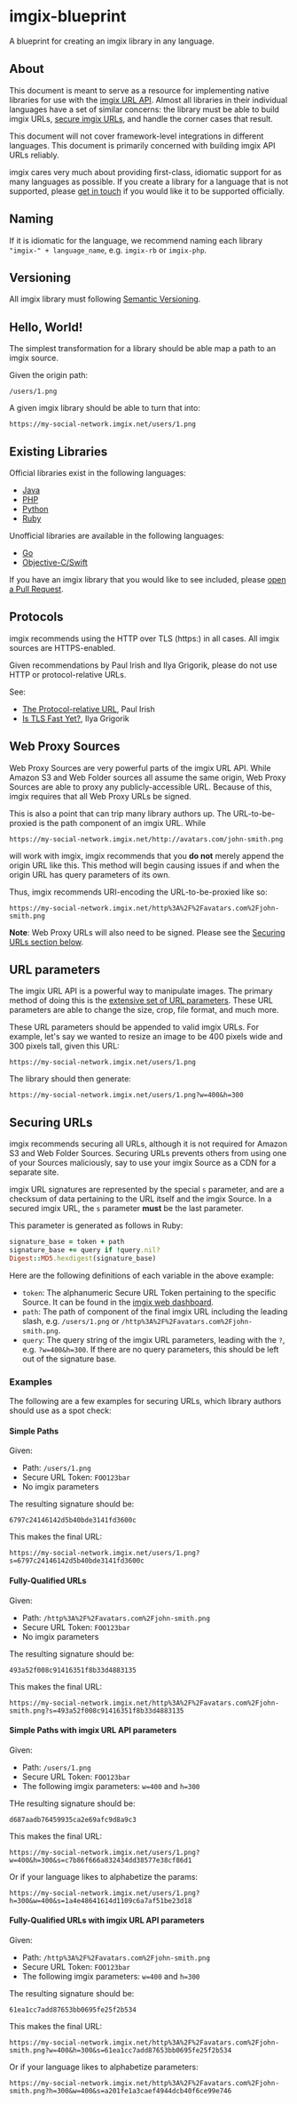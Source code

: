 # imgix-blueprint

A blueprint for creating an imgix library in any language.

## About

This document is meant to serve as a resource for implementing native libraries for use with the [imgix URL API](https://www.imgix.com/docs/reference). Almost all libraries in their individual languages have a set of similar concerns: the library must be able to build imgix URLs, [secure imgix URLs](https://www.imgix.com/docs/tutorials/securing-images), and handle the corner cases that result.

This document will not cover framework-level integrations in different languages. This document is primarily concerned with building imgix API URLs reliably.

imgix cares very much about providing first-class, idiomatic support for as many languages as possible. If you create a library for a language that is not supported, please [get in touch](mailto:support@imgix.com) if you would like it to be supported officially.

## Naming

If it is idiomatic for the language, we recommend naming each library `"imgix-" + language_name`, e.g. `imgix-rb` or `imgix-php`.

## Versioning

All imgix library must following [Semantic Versioning](http://semver.org/).

## Hello, World!

The simplest transformation for a library should be able map a path to an imgix source.

Given the origin path:

```
/users/1.png
```

A given imgix library should be able to turn that into:

```
https://my-social-network.imgix.net/users/1.png
```

## Existing Libraries

Official libraries exist in the following languages:

- [Java](https://github.com/imgix/imgix-java)
- [PHP](https://github.com/imgix/imgix-php)
- [Python](https://github.com/imgix/imgix-python)
- [Ruby](https://github.com/imgix/imgix-rb)

Unofficial libraries are available in the following languages:

- [Go](https://github.com/parkr/imgix-go)
- [Objective-C/Swift](https://github.com/soffes/imgix-objc)

If you have an imgix library that you would like to see included, please [open a Pull Request](https://github.com/imgix/imgix-blueprint/pulls).

## Protocols

imgix recommends using the HTTP over TLS (https:) in all cases. All imgix sources are HTTPS-enabled.

Given recommendations by Paul Irish and Ilya Grigorik, please do not use HTTP or protocol-relative URLs.

See:

- [The Protocol-relative URL](http://www.paulirish.com/2010/the-protocol-relative-url/), Paul Irish
- [Is TLS Fast Yet?](https://istlsfastyet.com/), Ilya Grigorik

## Web Proxy Sources

Web Proxy Sources are very powerful parts of the imgix URL API. While Amazon S3 and Web Folder sources all assume the same origin, Web Proxy Sources are able to proxy any publicly-accessible URL. Because of this, imgix requires that all Web Proxy URLs be signed.

This is also a point that can trip many library authors up. The URL-to-be-proxied is the path component of an imgix URL. While

```
https://my-social-network.imgix.net/http://avatars.com/john-smith.png
```

will work with imgix, imgix recommends that you **do not** merely append the origin URL like this. This method will begin causing issues if and when the origin URL has query parameters of its own.

Thus, imgix recommends URI-encoding the URL-to-be-proxied like so:

```
https://my-social-network.imgix.net/http%3A%2F%2Favatars.com%2Fjohn-smith.png
```

**Note**: Web Proxy URLs will also need to be signed. Please see the [Securing URLs section below](#securing-urls).

## URL parameters

The imgix URL API is a powerful way to manipulate images. The primary method of doing this is the [extensive set of URL parameters](https://www.imgix.com/docs/reference). These URL parameters are able to change the size, crop, file format, and much more.

These URL parameters should be appended to valid imgix URLs. For example, let's say we wanted to resize an image to be 400 pixels wide and 300 pixels tall, given this URL:

```
https://my-social-network.imgix.net/users/1.png
```

The library should then generate:

```
https://my-social-network.imgix.net/users/1.png?w=400&h=300
```

## Securing URLs

imgix recommends securing all URLs, although it is not required for Amazon S3 and Web Folder Sources. Securing URLs prevents others from using one of your Sources maliciously, say to use your imgix Source as a CDN for a separate site.

imgix URL signatures are represented by the special `s` parameter, and are a checksum of data pertaining to the URL itself and the imgix Source. In a secured imgix URL, the `s` parameter **must** be the last parameter.

This parameter is generated as follows in Ruby:

```ruby
signature_base = token + path
signature_base += query if !query.nil?
Digest::MD5.hexdigest(signature_base)
```

Here are the following definitions of each variable in the above example:

- `token`: The alphanumeric Secure URL Token pertaining to the specific Source. It can be found in the [imgix web dashboard](https://webapp.imgix.com/source).
- `path`: The path of component of the final imgix URL including the leading slash, e.g. `/users/1.png` or `/http%3A%2F%2Favatars.com%2Fjohn-smith.png`.
- `query`: The query string of the imgix URL parameters, leading with the `?`, e.g. `?w=400&h=300`. If there are no query parameters, this should be left out of the signature base.

### Examples

The following are a few examples for securing URLs, which library authors should use as a spot check:

#### Simple Paths

Given:

- Path: `/users/1.png`
- Secure URL Token: `FOO123bar`
- No imgix parameters

The resulting signature should be:

```
6797c24146142d5b40bde3141fd3600c
```

This makes the final URL:

```
https://my-social-network.imgix.net/users/1.png?s=6797c24146142d5b40bde3141fd3600c
```

#### Fully-Qualified URLs

Given:

- Path: `/http%3A%2F%2Favatars.com%2Fjohn-smith.png`
- Secure URL Token: `FOO123bar`
- No imgix parameters

The resulting signature should be:

```
493a52f008c91416351f8b33d4883135
```

This makes the final URL:

```
https://my-social-network.imgix.net/http%3A%2F%2Favatars.com%2Fjohn-smith.png?s=493a52f008c91416351f8b33d4883135
```

#### Simple Paths with imgix URL API parameters

Given:

- Path: `/users/1.png`
- Secure URL Token: `FOO123bar`
- The following imgix parameters: `w=400` and `h=300`

THe resulting signature should be:

```
d687aadb76459935ca2e69afc9d8a9c3
```

This makes the final URL:

```
https://my-social-network.imgix.net/users/1.png?w=400&h=300&s=c7b86f666a832434dd38577e38cf86d1
```

Or if your language likes to alphabetize the params:

```
https://my-social-network.imgix.net/users/1.png?h=300&w=400&s=1a4e48641614d1109c6a7af51be23d18
```

#### Fully-Qualified URLs with imgix URL API parameters

Given:

- Path: `/http%3A%2F%2Favatars.com%2Fjohn-smith.png`
- Secure URL Token: `FOO123bar`
- The following imgix parameters: `w=400` and `h=300`

The resulting signature should be:

```
61ea1cc7add87653bb0695fe25f2b534
```

This makes the final URL:

```
https://my-social-network.imgix.net/http%3A%2F%2Favatars.com%2Fjohn-smith.png?w=400&h=300&s=61ea1cc7add87653bb0695fe25f2b534
```

Or if your language likes to alphabetize parameters:

```
https://my-social-network.imgix.net/http%3A%2F%2Favatars.com%2Fjohn-smith.png?h=300&w=400&s=a201fe1a3caef4944dcb40f6ce99e746
```
